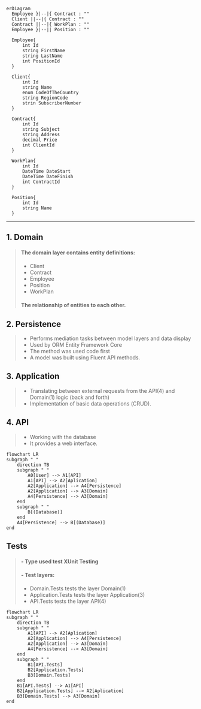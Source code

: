 ```mermaid
erDiagram
  Employee }|--|{ Contract : ""
  Client ||--|{ Contract : ""
  Contract ||--|{ WorkPlan : ""
  Employee }|--|| Position : ""
  
  Employee{
      int Id
      string FirstName
      string LastName
      int PositionId
  }

  Client{
      int Id
      string Name
      enum CodeOfTheCountry
      string RegionCode
      strin SubscriberNumber
  }

  Contract{
      int Id
      string Subject
      string Address
      decimal Price
      int ClientId
  }

  WorkPlan{
      int Id
      DateTime DateStart
      DateTime DateFinish
      int ContractId
  }
  
  Position{
      int Id
      string Name
  }
  ```
  --------------------------------------------------
  ## 1. Domain
   >#### The domain layer contains entity definitions:
   >* Сlient
   >* Contract
   >* Employee
   >* Position
   >* WorkPlan
   >#### The relationship of entities to each other.
  ## 2. Persistence
   >* Performs mediation tasks between model layers and data display
   >* Used by ORM Entity Framework Core
   >* The method was used code first
   >* A model was built using Fluent API methods.
  ## 3. Application
   >* Translating between external requests from the API(4) and Domain(1) logic (back and forth)
   >* Implementation of basic data operations (СRUD).
  ## 4. API
   >* Working with the database
   >* It provides a web interface.
```mermaid
flowchart LR
subgraph " "
    direction TB
    subgraph " "
        A0[User] --> A1[API]
        A1[API] --> A2[Aplication]
        A2[Application] --> A4[Persistence]
        A2[Application] --> A3[Domain]    
        A4[Persistence] --> A3[Domain]
    end
    subgraph " "        
        B[(Database)]   
    end
    A4[Persistence] --> B[(Database)]  
end
```
 ## Tests
>#### - Type used test XUnit Testing
>#### - Test layers:
>* Domain.Tests tests the layer Domain(1)
>* Application.Tests tests the layer Application(3)
>* API.Tests tests the layer API(4)
```mermaid
flowchart LR
subgraph " "
    direction TB
    subgraph " "
        A1[API] --> A2[Aplication]
        A2[Application] --> A4[Persistence]
        A2[Application] --> A3[Domain]    
        A4[Persistence] --> A3[Domain]
    end
    subgraph " "
        B1[API.Tests]
        B2[Application.Tests]
        B3[Domain.Tests]  
    end
    B1[API.Tests] --> A1[API]
    B2[Application.Tests] --> A2[Aplication]
    B3[Domain.Tests] --> A3[Domain]    
end
```
